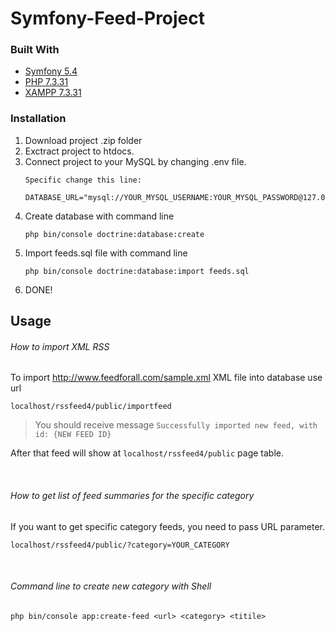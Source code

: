 # Symfony-Feed-Project


### Built With

* [Symfony 5.4](https://symfony.com)
* [PHP 7.3.31](https://www.php.net)
* [XAMPP 7.3.31](https://www.apachefriends.org/index.html)


### Installation

1. Download project .zip folder
2. Exctract project to htdocs.
3. Connect project to your MySQL by changing .env file.
    ```
    Specific change this line:
    
    DATABASE_URL="mysql://YOUR_MYSQL_USERNAME:YOUR_MYSQL_PASSWORD@127.0.0.1:3306/feeds"
    ```
4. Create database with command line
    ```
    php bin/console doctrine:database:create 
    ```
5. Import feeds.sql file with command line
    ```
    php bin/console doctrine:database:import feeds.sql
    ```
7. DONE!

## Usage

###### How to import XML RSS

To import http://www.feedforall.com/sample.xml XML file into database use url

  ```
  localhost/rssfeed4/public/importfeed
  ```
  > You should receive message ``` Successfully imported new feed, with id: {NEW FEED ID} ```

  After that feed will show at ` localhost/rssfeed4/public ` page table.

<br>

###### How to get list of feed summaries for the specific category

If you want to get specific category feeds, you need to pass URL parameter.

```
localhost/rssfeed4/public/?category=YOUR_CATEGORY
```
<br>

###### Command line to create new category with Shell
```
php bin/console app:create-feed <url> <category> <titile>
```




